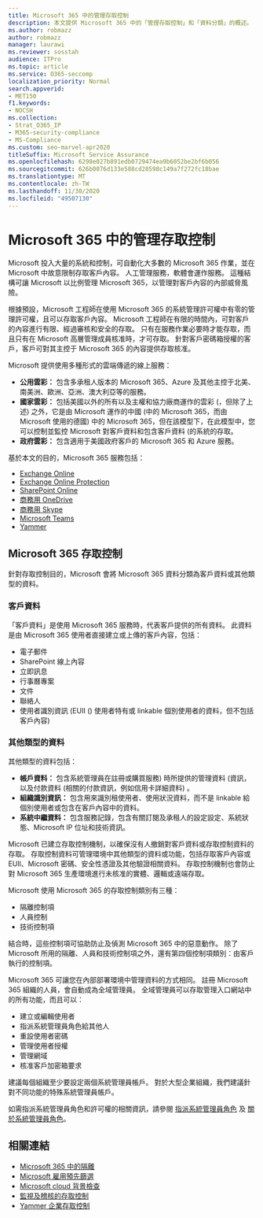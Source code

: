 ```yaml
---
title: Microsoft 365 中的管理存取控制
description: 本文提供 Microsoft 365 中的「管理存取控制」和「資料分類」的概述。
ms.author: robmazz
author: robmazz
manager: laurawi
ms.reviewer: sosstah
audience: ITPro
ms.topic: article
ms.service: O365-seccomp
localization_priority: Normal
search.appverid:
- MET150
f1.keywords:
- NOCSH
ms.collection:
- Strat_O365_IP
- M365-security-compliance
- MS-Compliance
ms.custom: seo-marvel-apr2020
titleSuffix: Microsoft Service Assurance
ms.openlocfilehash: 6298e027b891edb0729474ea9b6052be2bf6b056
ms.sourcegitcommit: 626b0076d133e588cd28598c149a7f272fc18bae
ms.translationtype: MT
ms.contentlocale: zh-TW
ms.lasthandoff: 11/30/2020
ms.locfileid: "49507130"
---
```

# <a name="administrative-access-controls-in-microsoft-365"></a>Microsoft 365 中的管理存取控制 

Microsoft 投入大量的系統和控制，可自動化大多數的 Microsoft 365 作業，並在 Microsoft 中故意限制存取客戶內容。 人工管理服務，軟體會運作服務。 這種結構可讓 Microsoft 以比例管理 Microsoft 365，以管理對客戶內容的內部威脅風險。

根據預設，Microsoft 工程師在使用 Microsoft 365 的系統管理許可權中有零的管理許可權，且可以存取客戶內容。 Microsoft 工程師在有限的時間內，可對客戶的內容進行有限、經過審核和安全的存取。 只有在服務作業必要時才能存取，而且只有在 Microsoft 高層管理成員核准時，才可存取。 針對客戶密碼箱授權的客戶，客戶可對其主控于 Microsoft 365 的內容提供存取核准。

Microsoft 提供使用多種形式的雲端傳遞的線上服務：

- **公用雲彩：** 包含多承租人版本的 Microsoft 365、Azure 及其他主控于北美、南美洲、歐洲、亞洲、澳大利亞等的服務。
- **國家雲彩：** 包括美國以外的所有以及主權和協力廠商運作的雲彩 (，但除了上述) 之外，它是由 Microsoft 運作的中國 (中的 Microsoft 365，而由 Microsoft 使用的德國) 中的 Microsoft 365，但在該模型下，在此模型中，您可以控制並監控 Microsoft 對客戶資料和包含客戶資料 (的系統的存取。
- **政府雲彩：** 包含適用于美國政府客戶的 Microsoft 365 和 Azure 服務。

基於本文的目的，Microsoft 365 服務包括：

- [Exchange Online](https://docs.microsoft.com/Exchange/exchange-online)
- [Exchange Online Protection](https://docs.microsoft.com/Office365/SecurityCompliance/eop/exchange-online-protection-overview)
- [SharePoint Online](https://docs.microsoft.com/sharepoint/sharepoint-online)
- [商務用 OneDrive](https://docs.microsoft.com/OneDrive/onedrive)
- [商務用 Skype](https://docs.microsoft.com/SkypeForBusiness/skype-for-business-online)
- [Microsoft Teams](https://docs.microsoft.com/MicrosoftTeams/Teams-overview)
- [Yammer](https://docs.microsoft.com/yammer/yammer-landing-page)

## <a name="microsoft-365-access-controls"></a>Microsoft 365 存取控制

針對存取控制目的，Microsoft 會將 Microsoft 365 資料分類為客戶資料或其他類型的資料。

### <a name="customer-data"></a>客戶資料

「客戶資料」是使用 Microsoft 365 服務時，代表客戶提供的所有資料。 此資料是由 Microsoft 365 使用者直接建立或上傳的客戶內容，包括：

- 電子郵件
- SharePoint 線上內容
- 立即訊息
- 行事曆專案
- 文件
- 聯絡人
- 使用者識別資訊 (EUII () 使用者特有或 linkable 個別使用者的資料，但不包括客戶內容) 

### <a name="other-types-of-data"></a>其他類型的資料

其他類型的資料包括：

- **帳戶資料：** 包含系統管理員在註冊或購買服務) 時所提供的管理資料 (資訊，以及付款資料 (相關的付款資訊，例如信用卡詳細資料) 。
- **組織識別資訊：** 包含用來識別租使用者、使用狀況資料，而不是 linkable 給個別使用者或包含在客戶內容中的資料。
- **系統中繼資料：** 包含服務記錄，包含有關訂閱及承租人的設定設定、系統狀態、Microsoft IP 位址和技術資訊。

Microsoft 已建立存取控制機制，以確保沒有人撤銷對客戶資料或存取控制資料的存取。 存取控制資料可管理環境中其他類型的資料或功能，包括存取客戶內容或 EUII、Microsoft 密碼、安全性憑證及其他驗證相關資料。 存取控制機制也會防止對 Microsoft 365 生產環境進行未核准的實體、邏輯或遠端存取。

Microsoft 使用 Microsoft 365 的存取控制類別有三種：

- 隔離控制項
- 人員控制
- 技術控制項

結合時，這些控制項可協助防止及偵測 Microsoft 365 中的惡意動作。 除了 Microsoft 所用的隔離、人員和技術控制項之外，還有第四個控制項類別：由客戶執行的控制項。

Microsoft 365 可讓您在內部部署環境中管理資料的方式相同。 註冊 Microsoft 365 組織的人員，會自動成為全域管理員。 全域管理員可以存取管理入口網站中的所有功能，而且可以：

- 建立或編輯使用者
- 指派系統管理員角色給其他人
- 重設使用者密碼
- 管理使用者授權
- 管理網域
- 核准客戶加密箱要求

建議每個組織至少要設定兩個系統管理員帳戶。 對於大型企業組織，我們建議針對不同功能的特殊系統管理員帳戶。

如需指派系統管理員角色和許可權的相關資訊，請參閱 [指派系統管理員角色](https://docs.microsoft.com/microsoft-365/admin/add-users/assign-admin-roles) 及 [關於系統管理員角色](https://docs.microsoft.com/microsoft-365/admin/add-users/about-admin-roles)。

## <a name="related-links"></a>相關連結

- [Microsoft 365 中的隔離](assurance-isolation-in-microsoft-365.md)
- [Microsoft 雇用預先篩選](assurance-pre-employment-screening.md)
- [Microsoft cloud 背景檢查](assurance-cloud-background-check.md)
- [監視及稽核的存取控制](assurance-monitoring-and-auditing-access-controls.md)
- [Yammer 企業存取控制](assurance-yammer-enterprise-access-controls.md)
